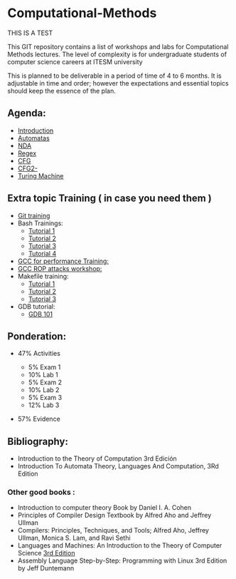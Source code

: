 # Computational-Methods

THIS IS A TEST

This GIT repository contains a list of workshops and labs for Computational Methods lectures.
The level of complexity is for undergraduate students of computer
science careers at ITESM university

This is planned to be deliverable in a period of time of 4 to 6 months. It is
adjustable in time and order; however the expectations and essential topics should
keep the essence of the plan.

## Agenda:

* [Introduction](https://drive.google.com/file/d/1kDH3y-FKhiVncsrYUxzL6bLVbrkT7aVr/view?usp=share_link)
* [Automatas](https://docs.google.com/presentation/d/1vOyRxuhJGbhoa0HnPSMiPa6VI7DVR_JW/edit?usp=share_link&ouid=102798387258237811400&rtpof=true&sd=true)
* [NDA](https://docs.google.com/presentation/d/1ay4gJel2kGRwczhMOeeQYzesXl8EM-vq/edit?usp=drive_link&ouid=102798387258237811400&rtpof=true&sd=true)
* [Regex](https://docs.google.com/presentation/d/1ctx72YaiwVRbaQSRjFATiOSJbWFj77lA/edit?usp=drive_link&ouid=102798387258237811400&rtpof=true&sd=true)
* [CFG](https://docs.google.com/presentation/d/1P_GRO3dX3gWLKvNR0UHtO7dT0z5v75Nr/edit?usp=drive_link&ouid=102798387258237811400&rtpof=true&sd=true)
* [CFG2-](https://docs.google.com/presentation/d/1P_GRO3dX3gWLKvNR0UHtO7dT0z5v75Nr/edit?usp=drive_link&ouid=102798387258237811400&rtpof=true&sd=true)
* [Turing Machine](https://docs.google.com/presentation/d/1Rva-oF47FqNG-ixkehliUgjocAGE8Zc7/edit?usp=drive_link&ouid=102798387258237811400&rtpof=true&sd=true)


## Extra topic Training ( in case you need them )
  * [Git training](https://drive.google.com/file/d/0B7iKrGdVkDhINERiQnppOU5IVVk/view?usp=sharing)
  * Bash Trainings:
    * [Tutorial 1](https://drive.google.com/file/d/0B7iKrGdVkDhILU9QRWllWmNKM2M/view?usp=sharing)
    * [Tutorial 2](https://drive.google.com/file/d/0B7iKrGdVkDhIWGVhVzhtTlZjWGc/view?usp=sharing)
    * [Tutorial 3](https://drive.google.com/file/d/0B7iKrGdVkDhIRkVPSlNPdkdSS2c/view?usp=sharing)
    * [Tutorial 4](https://drive.google.com/file/d/0B7iKrGdVkDhIbkdKYWI1R19oMzQ/view?usp=sharing)
  * [GCC for performance Training:](https://drive.google.com/open?id=0B7iKrGdVkDhIUzZTVTduczJrQTg)
  * [GCC ROP attacks workshop:](https://github.com/VictorRodriguez/operating-systems-lecture/tree/master/labs/gcc/security)
  * Makefile training:
    * [Tutorial 1](https://www.tutorialspoint.com/makefile/index.html)
    * [Tutorial 2](https://www.coursera.org/lecture/introduction-embedded-systems/6-make-18etg)
    * [Tutorial 3](https://github.com/lifeissweetgood/makefile-tutorial)
  * GDB tutorial:
    * [GDB 101](https://docs.google.com/presentation/d/1aaExMhw1xqWeX8uiUNKiuDD1ZWlIcm5v3wWCn1rlc-w/edit?usp=sharing)

## Ponderation:

 * 47% Activities
   * 5%     Exam 1
   * 10%    Lab 1
   * 5%     Exam 2
   * 10%    Lab 2
   * 5%     Exam 3
   * 12%    Lab 3
   
 * 57%  Evidence
  

## Bibliography:

* Introduction to the Theory of Computation 3rd Edición 
* Introduction To Automata Theory, Languages And Computation, 3Rd Edition


### Other good books :

* Introduction to computer theory Book by Daniel I. A. Cohen
* Principles of Compiler Design Textbook by Alfred Aho and Jeffrey Ullman
* Compilers: Principles, Techniques, and Tools; Alfred Aho, Jeffrey Ullman, Monica S. Lam, and Ravi Sethi
* Languages and Machines: An Introduction to the Theory of Computer Science [3rd Edition](https://www.amazon.com/Languages-Machines-Introduction-Computer-Science/dp/0321322215)
* Assembly Language Step-by-Step: Programming with Linux 3rd Edition by Jeff Duntemann

